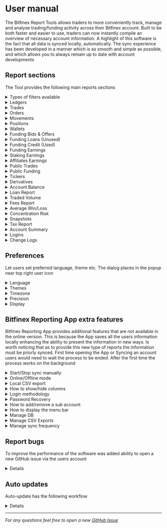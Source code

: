 # User manual

The Bitfinex Report Tools allows traders to more conveniently track, manage and analyse trading/funding activity across their Bitfinex account. Built to be both faster and easier to use, traders can now instantly compile an overview of necessary account information. A highlight of this software is the fact that all data is synced locally, automatically. The sync experience has been developed in a manner which is as smooth and simple as possible, and which allows you to always remain up to date with account developments

## Report sections

The Tool provides the following main reports sections

<details>

<summary>Types of filters available</summary>

> The columns might be filtered, so as to have a smaller screen, thereby removing information that is not required for analysis
> Abailable the following types of filters:
> - for string:
>   - contains
>   - begins with
>   - ends with
>   - equal to
>   - not equal to
> - for number
>   - equal to
>   - not equal to
>   - greater than
>   - greater/equal
>   - less than
>   - less/equal
> - for date
>   - before
>   - equal to
>   - not equal to
> - for specific columns provides `equal to` and `not equal to` by selection list

</details>

<details>

<summary>Ledgers</summary>

> Shows your past ledger entries. Most recent entries are returned by default, but a timestamp can be used to retrieve time-specific data. Contain sections `Date Range Selection`, `Filters`, `Refresh Button`, `Table`, `Pagination`

</details>

<details>

<summary>Trades</summary>

> - Shows your trades. Your most recent trades will be retrieved by default, but a timestamp can be used to retrieve time-specific data. Contain sections `Date Range Selection`, `Filters`, `Refresh Button`, `Table`, `Pagination`
> - Shows candles, provides OCHL (Open, Close, High, Low) and volume data for the specified funding currency or trading pair. This section provides optional functionality to sync certain pairs and time period. Contain sections `Date Range Selection`, `Filters`, `Query Button`, `Refresh Button`, `Sync Preferences`, `Chart`

</details>

<details>

<summary>Orders</summary>

> Shows historic closed or cancelled orders. Contain sections `Date Range Selection`, `Filters`, `Refresh Button`, `Table`, `Pagination`

</details>

<details>

<summary>Movements</summary>

> Shows your past deposits/withdrawals. Currency can be specified to retrieve movements specific to that currency. Contain sections `Date Range Selection`, `Filters`, `Refresh Button`, `Table`, `Pagination`

</details>

<details>

<summary>Positions</summary>

> - Shows data on past positions. Timestamps can be used to retrieve results for a specific time period. Contain sections `Date Range Selection`, `Filters`, `Refresh Button`, `Table`, `Pagination`
> - Shows an audit of your positions by click on position ID. Contain sections `Date Range Selection`, `Refresh Button`, `Table`
> - Shows your active positions. Timestamps can be used to retrieve results for a specific time period. Contain sections `Date Range Selection`, `Filters`, `Refresh Button`, `Table`, `Pagination`

</details>

<details>

<summary>Wallets</summary>

> Shows account wallet balances. Contain sections `End Time Selection`, `Query Button`, `Refresh Button`, `Tables`

</details>

<details>

<summary>Funding Bids & Offers</summary>

> Shows past inactive funding offers. Contain sections `Date Range Selection`, `Filters`, `Refresh Button`, `Table`, `Pagination`

</details>

<details>

<summary>Funding Loans (Unused)</summary>

> Shows inactive funds not used in positions. Contain sections `Date Range Selection`, `Filters`, `Refresh Button`, `Table`, `Pagination`

</details>

<details>

<summary>Funding Credit (Used)</summary>

> Shows inactive funds used in positions. Contain sections `Date Range Selection`, `Filters`, `Refresh Button`, `Table`, `Pagination`

</details>

<details>

<summary>Funding Earnings</summary>

> Shows your past ledger entries for margin/swap/interest payment. Most recent entries are returned by default, but a timestamp can be used to retrieve time-specific data. Contain sections `Date Range Selection`, `Filters`, `Refresh Button`, `Table`, `Pagination`

</details>

<details>

<summary>Staking Earnings</summary>

> Shows your past ledger entries for staking payment. To get more information about staking and how it works, visit https://staking.bitfinex.com. Most recent entries are returned by default, but a timestamp can be used to retrieve time-specific data. Contain sections `Date Range Selection`, `Filters`, `Refresh Button`, `Table`, `Pagination`

</details>

<details>

<summary>Affiliates Earnings</summary>

> Shows your past ledger entries for earned fee/affiliate rebate. To get more information about affiliate program and how it works, visit https://www.bitfinex.com/affiliate. Most recent entries are returned by default, but a timestamp can be used to retrieve time-specific data. Contain sections `Date Range Selection`, `Filters`, `Refresh Button`, `Table`, `Pagination`

</details>

<details>

<summary>Public Trades</summary>

> Shows past public trades and includes details such as price, size, and time. This section provides optional functionality to sync certain pairs and time period. Contain sections `Date Range Selection`, `Filters`, `Refresh Button`, `Sync Preferences`, `Table`, `Pagination`

</details>

<details>

<summary>Public Funding</summary>

> Shows past public funding and includes details such as price, size, and time. This section provides optional functionality to sync certain pairs and time period. Contain sections `Date Range Selection`, `Filters`, `Refresh Button`, `Sync Preferences`, `Table`, `Pagination`

</details>

<details>

<summary>Tickers</summary>

> Shows history of recent tickers. Provides historic data of the best bid and ask at a 10-second interval. Historic data goes back 1 year. The oldest results have a 30-minute interval. This section provides optional functionality to sync certain pairs and time period. Contain sections `Date Range Selection`, `Filters`, `Refresh Button`, `Sync Preferences`, `Table`, `Pagination`

</details>

<details>

<summary>Derivatives</summary>

> Shows platform information about derivatives pair status. This section provides optional functionality to sync certain pairs and time period. Contain sections `Filters`, `Refresh Button`, `Sync Preferences`, `Table`

</details>

<details>

<summary>Account Balance</summary>

> Shows the daily, weekly or monthly account balances expressed in USD for the selected time frames. Contain sections `Date Range Selection`, `Filters`, `Query Button`, `Refresh Button`, `Chart`

</details>

<details>

<summary>Loan Report</summary>

> Shows users how their funding strategy is working. The results are displayed as daily returns, accumulative returns on the time period and as an annualized percentage return. Contain sections `Date Range Selection`, `Filters`, `Query Button`, `Refresh Button`, `Chart`

</details>

<details>

<summary>Traded Volume</summary>

> Shows the amount of traded volume over a certain period of time, allowing users to filter by pairs if required. Contain sections `Date Range Selection`, `Filters`, `Query Button`, `Refresh Button`, `Chart`

</details>

<details>

<summary>Fees Report</summary>

> Shows the fees paid by the user over selected periods of time, enabling users to filter by pairs if required. Contain sections `Date Range Selection`, `Filters`, `Query Button`, `Refresh Button`, `Chart`

</details>

<details>

<summary>Average Win/Loss</summary>

> Shows the daily, weekly and monthly portfolio gains across a selected time frame. Values are represented in USD or fiat currency of choice. The formula used takes into consideration equity, trades, funding earnings, funding costs, price movements, transactions, and fees; it does not take into account open margin positions. Contain sections `Date Range Selection`, `Filters`, `Query Button`, `Refresh Button`, `Chart`

</details>

<details>

<summary>Concentration Risk</summary>

> Shows the currency breakdown of your portfolio, at a select moment in time, allowing you to view a visual breakdown of your trading wallet and the respective proportions of each asset. Contain sections `End Time Selection`, `Query Button`, `Refresh Button`, `Table`, `Chart`

</details>

<details>

<summary>Snapshots</summary>

> Shows snapshot of an account at a certain moment:
> - Positions: captures all the positions opened, displaying the key information at that moment for each position.
> - Tickers: amounts are displayed in US dollar (USD). This section displays the tickers used to convert the amounts into the relative USD value.
> - Wallets: snapshot of the wallets, the information is displayed consists of the currencies and balance for that exact moment
> - Contain sections `End Time Selection`, `Query Button`, `Refresh Button`, `Tables`

</details>

<details>

<summary>Tax Report</summary>

> Shows tax report by selecting the relevant dates for the generation of the report. The report will be displayed in the `Final Result` tab:
> - Total Result (USD): Total gains or losses during the selected period, expressed in US Dollars.
> - Movements Total Amount (USD): The total result of movements expressed in US Dollars.
> - Movements: All deposits and withdrawals completed during the specified period.
> - Starting Period Balances: Total balances between all wallets and positions expressed in US Dollars.
> - Ending Period Balances: Total balances between all wallets and positions expressed in US Dollars.
> `Start snapshot` and `End snapshot` details the snapshots at the start or end of the period, with details of wallets, positions and tickers used to calculate the final result
> Contain sections `Date Range Selection`, `Tables`

</details>

<details>

<summary>Account Summary</summary>

> Provides an overview of the different fee rates for the account as well as the LEO discount level and the average amount of LEO held over the last 30 days. Contain sections `Volume in the last 30 days`, `Fees on Bitfinex`, `Fees on Bitfinex Derivatives`, `Total return on your margin funds provided in the last 30 days`, `Trading fees charged in the last 30 days`, `Volume (eligible for fee tier calculation) in the last 30 days`

</details>

<details>

<summary>Logins</summary>

> Shows a list of past logins. Contain sections `Date Range Selection`, `Filters`, `Refresh Button`, `Table`, `Pagination`

</details>

<details>

<summary>Change Logs</summary>

> Shows all the changes made to the Bitfinex account, enabling users to keep track of changes made to their account. It shows where changes have been made providing the ability to track any suspicious activity. Contain sections `Date Range Selection`, `Filters`, `Refresh Button`, `Table`, `Pagination`

</details>

## Preferences

Let users set preferred language, theme etc. The dialog places in the popup near top right user icon

<details>

<summary>Language</summary>

> The dialog shows language selection menu. The menu lists all support languages:
> - English
> - Spanish
> - Russian
> - Turkish
> - Chinese (China)
> - Chinese (Taiwan)

</details>

<details>

<summary>Themes</summary>

> The dialog list available theme in button group, there is light and dark

</details>

<details>

<summary>Timezone</summary>

> The dialog list available selections for timezone and date format which displays

</details>

<details>

<summary>Precision</summary>

> The checkbox provide ability to `Display Milliseconds` in the dates of the reports

</details>

<details>

<summary>Display</summary>

> Available checkboxes to show/hide vertical `Table Scroll` and `Preserve Timeframe`

</details>

## Bitfinex Reporting App extra features

Bitfinex Reporting App provides additional features that are not available in the online version.
This is because the App saves all the users information locally enhancing the ability to present the information in new ways.
Is worth noticing that as to provide this new type of reports the information must be priorly synced.
First time opening the App or Syncing an account users would need to wait the process to be ended. After the first time the process works on the background

<details>

<summary>Start/Stop sync manually</summary>

> All data is synced to the local database automatically with a set period of time that can be configured (see the corresponding section). However, sync can be enabled/disabled at any time by clicking on the `Start Sync/Stop Sync` button

</details>

<details>

<summary>Online/Offline mode</summary>

> The data might be obtained from cloud or locally database just clicking the `Query Online/Query Offline` button. As data is synced locally, users can log in and check their account developments regardless of whether there is an active internet connection available or not. Another refreshing benefit of the local data sync setup is that there is no longer any need to wait for queries. All data queries complete in less than seconds, regardless of the quantity of data being processed

</details>

<details>

<summary>Local CSV export</summary>

> The data might be exported between the selected time frames just clicking the CSV export button and selecting the date format intended to receive. As to make the reporting software compatible with unrelated trading software's used by our users, it has been added the option to export all reporting data. The storage location for report files can be set manually (see the corresponding section), by default they are saved as follows:
> - if uses `Mac` or `AppImage` on `Linux` or `NSIS` on `Windows` CSV files would be stored in the directory for a user's `My Documents` + `bitfinex/reports` folder
> - if uses `ZIP` releases (not Mac) CSV files would be stored in `csv` folder of the application root

</details>

<details>

<summary>How to show/hide columns</summary>

> To show/hide columns just push the `Filter Columns` button and in the popup push the `Column Selection` item to use corresponding checkboxes

</details>

<details>

<summary>Login methodology</summary>

> Users are saved locally, which means that there is no need to remember the `API keys`. This makes the process faster and more intuitive. Users can also add a password that encrypts their login information, protecting it from other users using the same terminal

</details>

<details>

<summary>Password Recovery</summary>

> As a means of preventing users from resetting the database after forgetting a password, it can be recovered. `API keys` need to repeat and choose a new password

</details>

<details>

<summary>How to add/remove a sub account</summary>

> To create a sub-account firstly need to login with `API keys` which will be the master-user. Then need to create sub-account with `API keys` of the master-user and sub-users. For this need to go to the `Sub Accounts` section clicking item in bottom of the left menu bar. The sync will be processed for data of the master-user and all sub-users. Then to the system would be able to login with `API keys` of the master-user using corresponging `Sub Accounts` checkbox.
> Once created, a user can login from the sub accounts section or from the normal login ticking the sub-account feature. Once logged in as a sub-account user, the information displayed is aggregated across the list of accounts added in the previous step. This can be extremely useful as a means of tracking the activity of all a user’s accounts in a single place, with aggregated data such as volume and performance metrics
> Also there is possible to remove the sub-account totally and add/remove sub-users in the sub-account particularly

</details>

<details>

<summary>How to display the menu bar</summary>

> By pressing the `ALT` key, a menu will pop up on the top with the respective options:
> - Application:
>   - Quit
>   - Open dev tools
>   - Refresh page
> - Edit:
>   - Undo
>   - Redo
>   - Cut
>   - Copy
>   - Paste
>   - Select All
> - Tools:
>   - Export DB
>   - Import DB
>   - Remove DB
>   - Clear all data
>   - Change reports folder
>   - Change sync frequency
> - Help:
>   - Open new GitHub issue
>   - Check for update
>   - User manual
>   - About

</details>

<details>

<summary>Manage DB</summary>

> - If a user wishes to upgrade between report versions, change the computer or replicate a report on another computer, without syncing their data again, there is an option added to import/export the reports DB.
By pressing the `ALT` key, a menu will pop up on the top with the respective tools relating to do the export/import task.
> - If it becomes necessary to clear all confidential data, it is possible to completely delete the database files using the menu bar item `Tools`->`Remove DB`.
> Also has ability to drop all data except users login information to be able to login using the menu bar item `Tools`->`Clear all data`.
> After it the app would be launched except exporting case

</details>

<details>

<summary>Manage CSV Exports</summary>

> It might be selected the folder where the csv files will be exported using the menu bar item `Tools`->`Change reports folder`.
> After it the app would be launched

</details>

<details>

<summary>Manage sync frequency</summary>

> The sync frequency might be managed specifying it in the modal dialog shown by click on the menu bar item `Tools`->`Change sync frequency`.
> After it the app would be launched

</details>

## Report bugs

To improve the performance of the software was added ability to open a new GitHub issue via the users account

<details>

> For it can just be used the menu bar item `Help`->`Open new GitHub issue`
> Also if an error is occurred the app would open the modal dialog to open a new GitHub issue
The feature collects different system info and log files and then open a new GitHub issue in corresponding browser with that debbug information

</details>

## Auto updates

Auto-update has the following workflow

<details>

> - On the first launching would be checked for updates in the GitHub repository
> - The auto-update feature will download a new release if exists
> - The new one will be installed if push on OK button in a toast window or just close the app
> Also it's posible to check for update manually using the menu bar item `Help`->`Check for update`

</details>

---

*For any questions feel free to open a new [GitHub Issue](https://github.com/bitfinexcom/bfx-report-electron/issues/new)*
